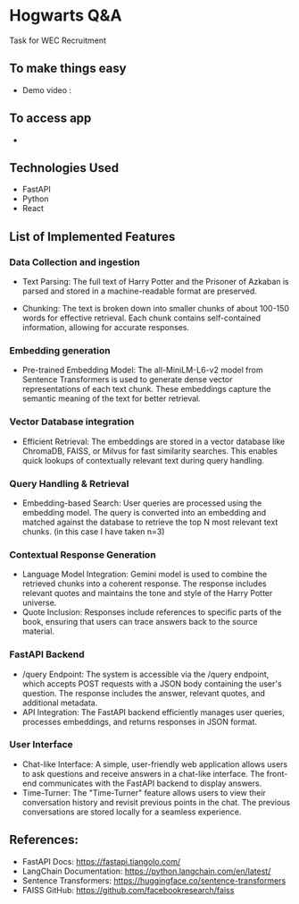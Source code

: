 # Hogwarts Q&A

Task for WEC Recruitment

## To make things easy
- Demo video : 

## To access app 
- 


## Technologies Used
- FastAPI
- Python
- React

## List of Implemented Features

### Data Collection and ingestion
- Text Parsing: The full text of Harry Potter and the Prisoner of Azkaban is parsed and stored in a machine-readable format are preserved.

- Chunking: The text is broken down into smaller chunks of about 100-150 words for effective retrieval. Each chunk contains self-contained information, allowing for accurate responses.

### Embedding generation
- Pre-trained Embedding Model: The all-MiniLM-L6-v2 model from Sentence Transformers is used to generate dense vector representations of each text chunk. These embeddings capture the semantic meaning of the text for better retrieval.

### Vector Database integration
- Efficient Retrieval: The embeddings are stored in a vector database like ChromaDB, FAISS, or Milvus for fast similarity searches. This enables quick lookups of contextually relevant text during query handling.

### Query Handling & Retrieval
- Embedding-based Search: User queries are processed using the embedding model. The query is converted into an embedding and matched against the database to retrieve the top N most relevant text chunks.
(in this case I have taken n=3)

### Contextual Response Generation
- Language Model Integration: Gemini model is used to combine the retrieved chunks into a coherent response. The response includes relevant quotes and maintains the tone and style of the Harry Potter universe.
- Quote Inclusion: Responses include references to specific parts of the book, ensuring that users can trace answers back to the source material.

### FastAPI Backend
- /query Endpoint: The system is accessible via the /query endpoint, which accepts POST requests with a JSON body containing the user's question. The response includes the answer, relevant quotes, and additional metadata.
- API Integration: The FastAPI backend efficiently manages user queries, processes embeddings, and returns responses in JSON format.

### User Interface
- Chat-like Interface: A simple, user-friendly web application allows users to ask questions and receive answers in a chat-like interface. The front-end communicates with the FastAPI backend to display answers.
- Time-Turner: The "Time-Turner" feature allows users to view their conversation history and revisit previous points in the chat. The previous conversations are stored locally for a seamless experience.

## References:
- FastAPI Docs: https://fastapi.tiangolo.com/
- LangChain Documentation: https://python.langchain.com/en/latest/
- Sentence Transformers: https://huggingface.co/sentence-transformers
- FAISS GitHub: https://github.com/facebookresearch/faiss
